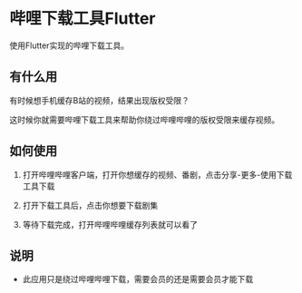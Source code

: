 # 哔哩下载工具Flutter

使用Flutter实现的哔哩下载工具。

## 有什么用

有时候想手机缓存B站的视频，结果出现版权受限？

这时候你就需要哔哩下载工具来帮助你绕过哔哩哔哩的版权受限来缓存视频。

## 如何使用

1. 打开哔哩哔哩客户端，打开你想缓存的视频、番剧，点击分享-更多-使用下载工具下载

2. 打开下载工具后，点击你想要下载剧集

3. 等待下载完成，打开哔哩哔哩缓存列表就可以看了

## 说明

- 此应用只是绕过哔哩哔哩下载，需要会员的还是需要会员才能下载

